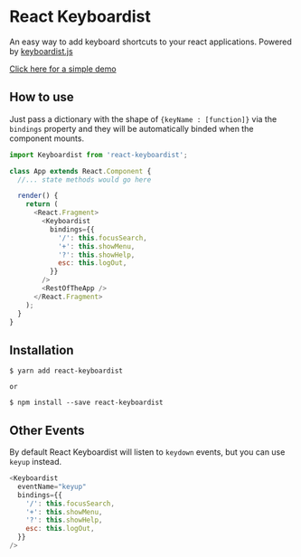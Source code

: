 # React Keyboardist

An easy way to add keyboard shortcuts to your react applications. Powered by [keyboardist.js](https://github.com/soska/keyboardist.js)

[Click here for a simple demo](./docs/index.html)

## How to use

Just pass a dictionary with the shape of `{keyName : [function]}` via the `bindings` property and they will be automatically binded when the component mounts.

```javascript
import Keyboardist from 'react-keyboardist';

class App extends React.Component {
  //... state methods would go here

  render() {
    return (
      <React.Fragment>
        <Keyboardist
          bindings={{
            '/': this.focusSearch,
            '+': this.showMenu,
            '?': this.showHelp,
            esc: this.logOut,
          }}
        />
        <RestOfTheApp />
      </React.Fragment>
    );
  }
}
```

## Installation

```
$ yarn add react-keyboardist

or

$ npm install --save react-keyboardist
```

## Other Events

By default React Keyboardist will listen to `keydown` events, but you can use `keyup` instead.

```javascript
<Keyboardist
  eventName="keyup"
  bindings={{
    '/': this.focusSearch,
    '+': this.showMenu,
    '?': this.showHelp,
    esc: this.logOut,
  }}
/>
```
